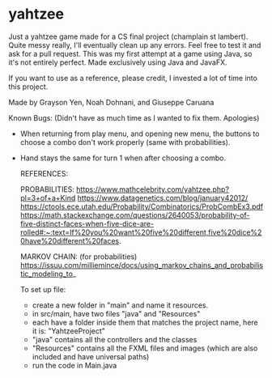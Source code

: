 # yahtzee
Just a yahtzee game made for a CS final project (champlain st lambert). Quite messy really, I'll eventually clean up any errors.
Feel free to test it and ask for a pull request. This was my first attempt at a game using Java, so it's not entirely perfect. Made exclusively using Java and JavaFX.

If you want to use as a reference, please credit, I invested a lot of time into this project.


Made by Grayson Yen, Noah Dohnani, and Giuseppe Caruana

Known Bugs: (Didn't have as much time as I wanted to fix them. Apologies)
- When returning from play menu, and opening new menu, the buttons to choose a combo don't work properly (same with probabilities).
- Hand stays the same for turn 1 when after choosing a combo. 


  REFERENCES:
  
  PROBABILITIES:
  https://www.mathcelebrity.com/yahtzee.php?pl=3+of+a+Kind
  https://www.datagenetics.com/blog/january42012/
  https://ctools.ece.utah.edu/Probability/Combinatorics/ProbCombEx3.pdf
  https://math.stackexchange.com/questions/2640053/probability-of-five-distinct-faces-when-five-dice-are-rolled#:~:text=If%20you%20want%20five%20different,five%20dice%20have%20different%20faces.

  
  MARKOV CHAIN: (for probabilities)
  https://issuu.com/milliemince/docs/using_markov_chains_and_probabilistic_modeling_to_ 

  To set up file:
  - create a new folder in "main" and name it resources.
  - in src/main, have two files "java" and "Resources"
  - each have a folder inside them that matches the project name, here it is: "YahtzeeProject"
  - "java" contains all the controllers and the classes
  - "Resources" contains all the FXML files and images (which are also included and have universal paths)
  - run the code in Main.java
  
